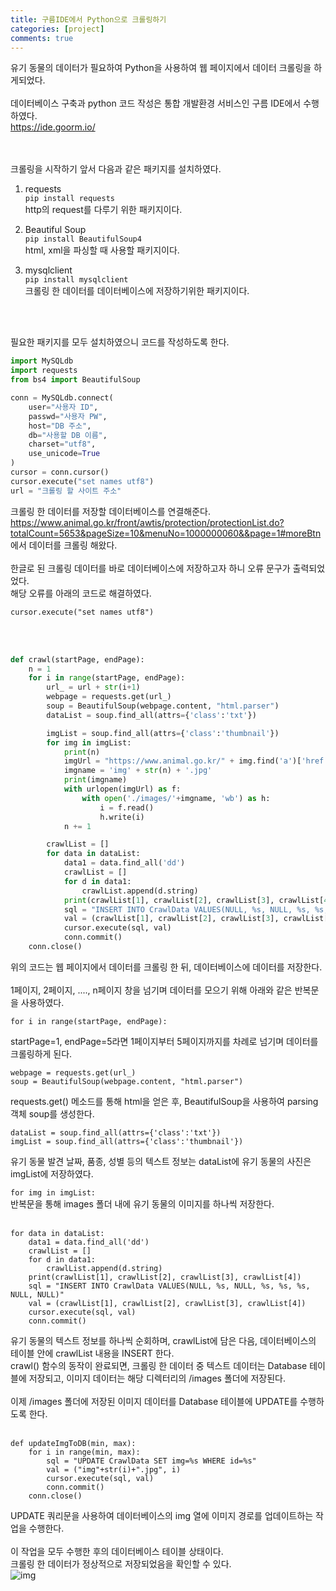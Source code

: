 ```yaml
---
title: 구름IDE에서 Python으로 크롤링하기
categories: [project]
comments: true
---
```


유기 동물의 데이터가 필요하여 Python을 사용하여 웹 페이지에서 데이터 크롤링을 하게되었다.<br>  
데이터베이스 구축과 python 코드 작성은 통합 개발환경 서비스인 구름 IDE에서 수행하였다.<br>
https://ide.goorm.io/<br>
<br><br>

크롤링을 시작하기 앞서 다음과 같은 패키지를 설치하였다.<br>
1. requests   
```pip install requests```<br>
http의 request를 다루기 위한 패키지이다.


1. Beautiful Soup   
```pip install BeautifulSoup4```<br>
html, xml을 파싱할 때 사용할 패키지이다.


1. mysqlclient   
```pip install mysqlclient```<br>
크롤링 한 데이터를 데이터베이스에 저장하기위한 패키지이다.

<br><br>

필요한 패키지를 모두 설치하였으니 코드를 작성하도록 한다.

```python
import MySQLdb
import requests
from bs4 import BeautifulSoup

conn = MySQLdb.connect(
    user="사용자 ID",
    passwd="사용자 PW",
    host="DB 주소",
    db="사용할 DB 이름",
    charset="utf8",
    use_unicode=True
)
cursor = conn.cursor()
cursor.execute("set names utf8")
url = "크롤링 할 사이트 주소"
```

크롤링 한 데이터를 저장할 데이터베이스를 연결해준다.<br>
https://www.animal.go.kr/front/awtis/protection/protectionList.do?totalCount=5653&pageSize=10&menuNo=1000000060&&page=1#moreBtn 에서 데이터를 크롤링 해왔다.<br><br>
한글로 된 크롤링 데이터를 바로 데이터베이스에 저장하고자 하니 오류 문구가 출력되었었다.<br>
해당 오류를 아래의 코드로 해결하였다.<br>

```cursor.execute("set names utf8")```

<br><br>

```python
def crawl(startPage, endPage):
    n = 1
    for i in range(startPage, endPage):
        url_ = url + str(i+1)
        webpage = requests.get(url_)
        soup = BeautifulSoup(webpage.content, "html.parser")
        dataList = soup.find_all(attrs={'class':'txt'})

        imgList = soup.find_all(attrs={'class':'thumbnail'})
        for img in imgList:
            print(n)
            imgUrl = "https://www.animal.go.kr/" + img.find('a')['href']
            imgname = 'img' + str(n) + '.jpg'
            print(imgname)
            with urlopen(imgUrl) as f:
                with open('./images/'+imgname, 'wb') as h:
                    i = f.read()
                    h.write(i)
            n += 1

        crawlList = []
        for data in dataList:
            data1 = data.find_all('dd')
            crawlList = []
            for d in data1:
                crawlList.append(d.string)
            print(crawlList[1], crawlList[2], crawlList[3], crawlList[4])
            sql = "INSERT INTO CrawlData VALUES(NULL, %s, NULL, %s, %s, %s, NULL, NULL)"
            val = (crawlList[1], crawlList[2], crawlList[3], crawlList[4])
            cursor.execute(sql, val)
            conn.commit()
    conn.close()
```

위의 코드는 웹 페이지에서 데이터를 크롤링 한 뒤, 데이터베이스에 데이터를 저장한다.<br><br>
1페이지, 2페이지, ...., n페이지 창을 넘기며 데이터를 모으기 위해 아래와 같은 반복문을 사용하였다.<br>

```for i in range(startPage, endPage):```   

startPage=1, endPage=5라면 1페이지부터 5페이지까지를 차례로 넘기며 데이터를 크롤링하게 된다.<br>

```
webpage = requests.get(url_)
soup = BeautifulSoup(webpage.content, "html.parser")
```   

requests.get() 메소드를 통해 html을 얻은 후, BeautifulSoup을 사용하여 parsing 객체 soup를 생성한다.<br>

```
dataList = soup.find_all(attrs={'class':'txt'})
imgList = soup.find_all(attrs={'class':'thumbnail'})
```

유기 동물 발견 날짜, 품종, 성별 등의 텍스트 정보는 dataList에 유기 동물의 사진은 imgList에 저장하였다.<br>

```for img in imgList:```<br>
반복문을 통해 images 폴더 내에 유기 동물의 이미지를 하나씩 저장한다.<br>
<br>

```
for data in dataList:
    data1 = data.find_all('dd')
    crawlList = []
    for d in data1:
        crawlList.append(d.string)
    print(crawlList[1], crawlList[2], crawlList[3], crawlList[4])
    sql = "INSERT INTO CrawlData VALUES(NULL, %s, NULL, %s, %s, %s, NULL, NULL)"
    val = (crawlList[1], crawlList[2], crawlList[3], crawlList[4])
    cursor.execute(sql, val)
    conn.commit()
  ```

유기 동물의 텍스트 정보를 하나씩 순회하며, crawlList에 담은 다음, 데이터베이스의 테이블 안에 crawlList 내용을 INSERT 한다.<br>
crawl() 함수의 동작이 완료되면, 크롤링 한 데이터 중 텍스트 데이터는 Database 테이블에 저장되고, 이미지 데이터는 해당 디렉터리의 /images 폴더에 저장된다.<br><br>
이제 /images 폴더에 저장된 이미지 데이터를 Database 테이블에 UPDATE를 수행하도록 한다.<br>
<br>
```
def updateImgToDB(min, max):
    for i in range(min, max):
        sql = "UPDATE CrawlData SET img=%s WHERE id=%s"
        val = ("img"+str(i)+".jpg", i)
        cursor.execute(sql, val)
        conn.commit()    
    conn.close()

```

UPDATE 쿼리문을 사용하여 데이터베이스의 img 열에 이미지 경로를 업데이트하는 작업을 수행한다.<br>
<br>
이 작업을 모두 수행한 후의 데이터베이스 테이블 상태이다.<br>
크롤링 한 데이터가 정상적으로 저장되었음을 확인할 수 있다.<br>
![img](../assets/img/table.png)
